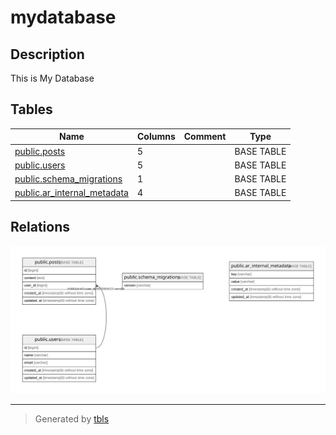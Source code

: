 # mydatabase

## Description

This is My Database

## Tables

| Name | Columns | Comment | Type |
| ---- | ------- | ------- | ---- |
| [public.posts](public.posts.md) | 5 |  | BASE TABLE |
| [public.users](public.users.md) | 5 |  | BASE TABLE |
| [public.schema_migrations](public.schema_migrations.md) | 1 |  | BASE TABLE |
| [public.ar_internal_metadata](public.ar_internal_metadata.md) | 4 |  | BASE TABLE |

## Relations

![er](schema.svg)

---

> Generated by [tbls](https://github.com/k1LoW/tbls)
